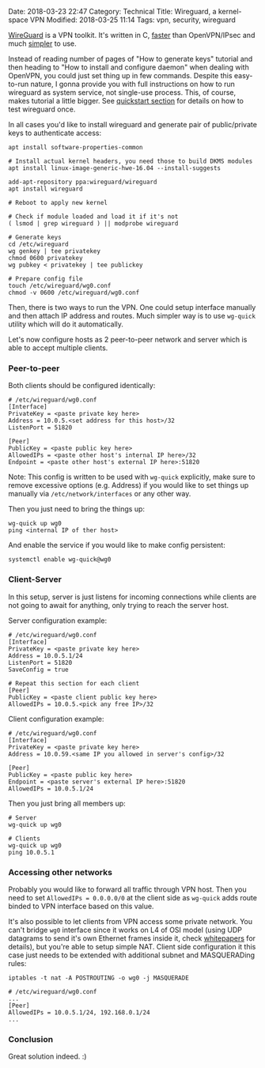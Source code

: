 Date: 2018-03-23 22:47
Category: Technical
Title: Wireguard, a kernel-space VPN
Modified: 2018-03-25 11:14
Tags: vpn, security, wireguard

[WireGuard](https://www.wireguard.com/) is a VPN toolkit. It's written in C, [faster](https://www.wireguard.com/performance/) than OpenVPN/IPsec and much [simpler](https://www.wireguard.com/quickstart/) to use.

Instead of reading number of pages of "How to generate keys" tutorial and then heading to "How to install and configure daemon" when dealing with OpenVPN, you could just set thing up in few commands. Despite this easy-to-run nature, I gonna provide you with full instructions on how to run wireguard as system service, not single-use process. This, of course, makes tutorial a little bigger. See [quickstart section](https://www.wireguard.com/quickstart/) for details on how to test wireguard once.

In all cases you'd like to install wireguard and generate pair of public/private keys to authenticate access:

```
apt install software-properties-common

# Install actual kernel headers, you need those to build DKMS modules
apt install linux-image-generic-hwe-16.04 --install-suggests

add-apt-repository ppa:wireguard/wireguard
apt install wireguard

# Reboot to apply new kernel

# Check if module loaded and load it if it's not
( lsmod | grep wireguard ) || modprobe wireguard

# Generate keys
cd /etc/wireguard
wg genkey | tee privatekey
chmod 0600 privatekey
wg pubkey < privatekey | tee publickey

# Prepare config file
touch /etc/wireguard/wg0.conf
chmod -v 0600 /etc/wireguard/wg0.conf
```

Then, there is two ways to run the VPN. One could setup interface manually and then attach IP address and routes. Much simpler way is to use `wg-quick` utility which will do it automatically.

Let's now configure hosts as 2 peer-to-peer network and server which is able to accept multiple clients.

### Peer-to-peer

Both clients should be configured identically:

```
# /etc/wireguard/wg0.conf
[Interface]
PrivateKey = <paste private key here>
Address = 10.0.5.<set address for this host>/32
ListenPort = 51820

[Peer]
PublicKey = <paste public key here>
AllowedIPs = <paste other host's internal IP here>/32
Endpoint = <paste other host's external IP here>:51820
```

Note: This config is written to be used with `wg-quick` explicitly, make sure to remove excessive options (e.g. Address) if you would like to set things up manually via `/etc/network/interfaces` or any other way.

Then you just need to bring the things up:

```
wg-quick up wg0
ping <internal IP of ther host>
```

And enable the service if you would like to make config persistent:

```
systemctl enable wg-quick@wg0
```

### Client-Server

In this setup, server is just listens for incoming connections while clients are not going to await for anything, only trying to reach the server host.

Server configuration example:

```
# /etc/wireguard/wg0.conf
[Interface]
PrivateKey = <paste private key here>
Address = 10.0.5.1/24
ListenPort = 51820
SaveConfig = true

# Repeat this section for each client
[Peer]
PublicKey = <paste client public key here>
AllowedIPs = 10.0.5.<pick any free IP>/32
```

Client configuration example:

```
# /etc/wireguard/wg0.conf
[Interface]
PrivateKey = <paste private key here>
Address = 10.0.59.<same IP you allowed in server's config>/32

[Peer]
PublicKey = <paste public key here>
Endpoint = <paste server's external IP here>:51820
AllowedIPs = 10.0.5.1/24
```

Then you just bring all members up:

```
# Server
wg-quick up wg0

# Clients
wg-quick up wg0
ping 10.0.5.1
```

### Accessing other networks

Probably you would like to forward all traffic through VPN host. Then you need to set `AllowedIPs = 0.0.0.0/0` at the client side as `wg-quick` adds route binded to VPN interface based on this value.

It's also possible to let clients from VPN access some private network. You can't bridge `wg0` interface since it works on L4 of OSI model (using UDP datagrams to send it's own Ethernet frames inside it, check [whitepapers](https://www.wireguard.com/papers/wireguard.pdf) for details), but you're able to setup simple NAT. Client side configuration it this case just needs to be extended with additional subnet and MASQUERADing rules:

```
iptables -t nat -A POSTROUTING -o wg0 -j MASQUERADE

# /etc/wireguard/wg0.conf
...
[Peer]
AllowedIPs = 10.0.5.1/24, 192.168.0.1/24
...
```

### Conclusion

Great solution indeed. :)
